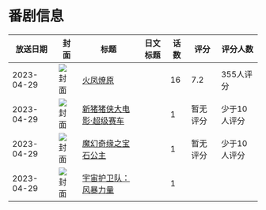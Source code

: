 # 番剧信息

|放送日期|封面|标题|日文标题|话数|评分|评分人数|
|---|---|---|---|---|---|---|
|2023-04-29|![封面](https://lain.bgm.tv/pic/cover/c/eb/f1/293847_G0jpp.jpg)|[火凤燎原](https://bangumi.tv/subject/293847)||16|7.2|355人评分|
|2023-04-29|![封面](https://lain.bgm.tv/pic/cover/c/10/9a/423649_yu4T4.jpg)|[新猪猪侠大电影·超级赛车](https://bangumi.tv/subject/423649)||1|暂无评分|少于10人评分|
|2023-04-29|![封面](https://lain.bgm.tv/pic/cover/c/d3/09/425940_09gW9.jpg)|[魔幻奇缘之宝石公主](https://bangumi.tv/subject/425940)||1|暂无评分|少于10人评分|
|2023-04-29|![封面](https://lain.bgm.tv/pic/cover/c/51/79/429332_czSM1.jpg)|[宇宙护卫队：风暴力量](https://bangumi.tv/subject/429332)||1|||
